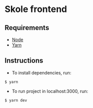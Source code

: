 # Skole frontend

## Requirements

-   [Node](https://nodejs.org/en/)
-   [Yarn](https://yarnpkg.com/lang/en/)

## Instructions

-   To install dependencies, run:

```console
$ yarn
```

-   To run project in localhost:3000, run:

```console
$ yarn dev
```
